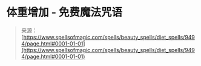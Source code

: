 <!--yml

category: 未分类

date: 2024-06-12 18:45:48

-->

# 体重增加 - 免费魔法咒语

> 来源：[https://www.spellsofmagic.com/spells/beauty_spells/diet_spells/9494/page.html#0001-01-01](https://www.spellsofmagic.com/spells/beauty_spells/diet_spells/9494/page.html#0001-01-01)
